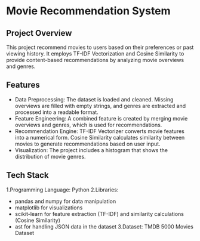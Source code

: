 # Movie Recommendation System
## Project Overview
This project recommend movies to users based on their preferences or past viewing history. It employs TF-IDF Vectorization and Cosine Similarity to provide content-based recommendations by analyzing movie overviews and genres.

## Features
* Data Preprocessing: The dataset is loaded and cleaned. Missing overviews are filled with empty strings, and genres are extracted and processed into a readable format.
* Feature Engineering: A combined feature is created by merging movie overviews and genres, which is used for recommendations.
* Recommendation Engine:
 TF-IDF Vectorizer converts movie features into a numerical form.
 Cosine Similarity calculates similarity between movies to generate recommendations based on user input.
* Visualization: The project includes a histogram that shows the distribution of movie genres.


## Tech Stack
1.Programming Language: Python
2.Libraries:
 * pandas and numpy for data manipulation
 * matplotlib for visualizations
 * scikit-learn for feature extraction (TF-IDF) and similarity calculations (Cosine Similarity)
 * ast for handling JSON data in the dataset
3.Dataset: TMDB 5000 Movies Dataset


